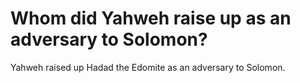 # Whom did Yahweh raise up as an adversary to Solomon?

Yahweh raised up Hadad the Edomite as an adversary to Solomon.
